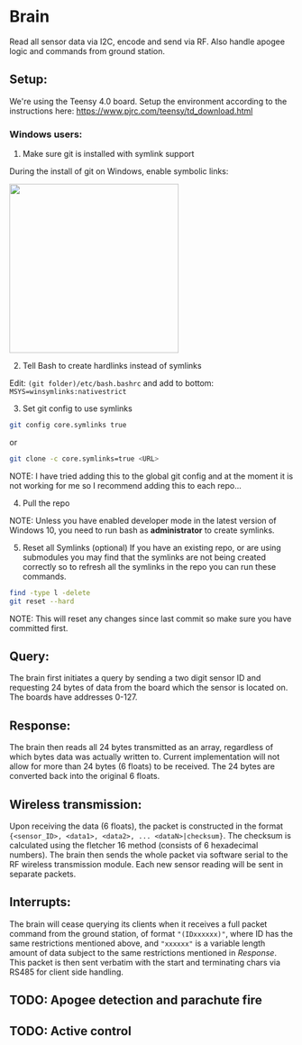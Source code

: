 # Brain
Read all sensor data via I2C, encode and send via RF. Also handle apogee logic and commands from ground station.

## Setup:
We're using the Teensy 4.0 board. Setup the environment according to the instructions here:
https://www.pjrc.com/teensy/td_download.html

### Windows users:
1. Make sure git is installed with symlink support

During the install of git on Windows, enable symbolic links:

<img src="https://i.stack.imgur.com/rQF1w.png" width="300"/>

2. Tell Bash to create hardlinks instead of symlinks

Edit: `(git folder)/etc/bash.bashrc` and add to bottom: `MSYS=winsymlinks:nativestrict`

3. Set git config to use symlinks
```bash
git config core.symlinks true
```
or

```bash
git clone -c core.symlinks=true <URL>
```
NOTE: I have tried adding this to the global git config and at the moment it is not working for me so I recommend adding this to each repo...

4. Pull the repo

NOTE: Unless you have enabled developer mode in the latest version of Windows 10, you need to run bash as **administrator** to create symlinks.

5. Reset all Symlinks (optional) If you have an existing repo, or are using submodules you may find that the symlinks are not being created correctly so to refresh all the symlinks in the repo you can run these commands.

```bash
find -type l -delete
git reset --hard
```
NOTE: This will reset any changes since last commit so make sure you have committed first.

## Query:
The brain first initiates a query by sending a two digit sensor ID and requesting 24 bytes of data from the board which the sensor is located on. The boards have addresses 0-127.

## Response:
The brain then reads all 24 bytes transmitted as an array, regardless of which bytes data was actually written to. Current implementation will not allow for more than 24 bytes (6 floats) to be received. The 24 bytes are converted back into the original 6 floats.

## Wireless transmission:
Upon receiving the data (6 floats), the packet is constructed in the format `{<sensor_ID>, <data1>, <data2>, ... <dataN>|checksum}`. The checksum is calculated using the fletcher 16 method (consists of 6 hexadecimal numbers). The brain then sends the whole packet via software serial to the RF wireless transmission module. Each new sensor reading will be sent in separate packets. 

## Interrupts:
The brain will cease querying its clients when it receives a full packet command from the ground station, of format `"(IDxxxxxx)"`, where ID has the same restrictions mentioned above, and `"xxxxxx"` is a variable length amount of data subject to the same restrictions mentioned in *Response*. This packet is then sent verbatim with the start and terminating chars via RS485 for client side handling.

## TODO: Apogee detection and parachute fire
## TODO: Active control
